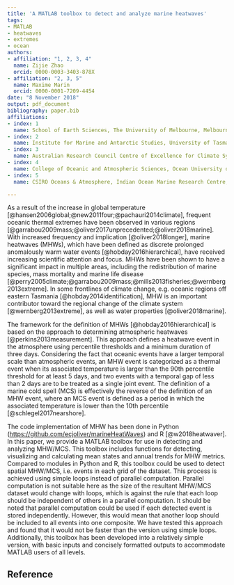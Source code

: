```yaml
---
title: 'A MATLAB toolbox to detect and analyze marine heatwaves'
tags:
- MATLAB
- heatwaves
- extremes
- ocean
authors:
- affiliation: "1, 2, 3, 4"
  name: Zijie Zhao
  orcid: 0000-0003-3403-878X
- affiliation: "2, 3, 5"
  name: Maxime Marin
  orcid: 0000-0001-7209-4454
date: "8 November 2018"
output: pdf_document
bibliography: paper.bib
affiliations:
- index: 1
  name: School of Earth Sciences, The University of Melbourne, Melbourne, Victoria, Australia
- index: 2
  name: Institute for Marine and Antarctic Studies, University of Tasmania, Hobart, Tasmania, Australia
- index: 3
  name: Australian Research Council Centre of Excellence for Climate System Science, Hobart, Tasmania, Australia
- index: 4
  name: College of Oceanic and Atmospheric Sciences, Ocean University of China, Qingdao, China
- index: 5
  name: CSIRO Oceans & Atmosphere, Indian Ocean Marine Research Centre, Crawley 6009, Western Australia, Australia

---
```


As a result of the increase in global temperature [@hansen2006global;@new2011four;@pachauri2014climate], frequent oceanic thermal extremes have been observed in various regions [@garrabou2009mass;@oliver2017unprecedented;@oliver2018marine]. With increased frequency and implication [@oliver2018longer], marine heatwaves (MHWs), which have been defined as discrete prolonged anomalously warm water events [@hobday2016hierarchical], have received increasing scientific attention and focus. MHWs have been shown to have a significant impact in multiple areas, including the redistribution of marine species, mass mortality and marine life disease [@perry2005climate;@garrabou2009mass;@mills2013fisheries;@wernberg2013extreme]. In some frontlines of climate change, e.g. oceanic regions off eastern Tasmania [@hobday2014identification], MHW is an important contributor toward the regional change of the climate system [@wernberg2013extreme], as well as water properties [@oliver2018marine]. 

The framework for the definition of MHWs [@hobday2016hierarchical] is based on the approach to determining atmospheric heatwaves [@perkins2013measurement]. This approach defines a heatwave event in the atmosphere using percentile thresholds and a minimum duration of three days. Considering the fact that oceanic events have a larger temporal scale than atmospheric events, an MHW event is categorized as a thermal event when its associated temperature is larger than the 90th percentile threshold for at least 5 days, and two events with a temporal gap of less than 2 days are to be treated as a single joint event. The definition of a marine cold spell (MCS) is effectively the reverse of the definition of an MHW event, where an MCS event is defined as a period in which the associated temperature is lower than the 10th percentile [@schlegel2017nearshore]. 

The code implementation of MHW has been done in Python (https://github.com/ecjoliver/marineHeatWaves) and R [@w2018heatwaver]. In this paper, we provide a MATLAB toolbox for use in detecting and analyzing MHW/MCS. This toolbox includes functions for detecting, visualizing and calculating mean states and annual trends for MHW metrics. Compared to modules in Python and R, this toolbox could be used to detect spatial MHW/MCS, i.e. events in each grid of the dataset. This process is achieved using simple loops instead of parallel computation. Parallel computation is not suitable here as the size of the resultant MHW/MCS dataset would change with loops, which is against the rule that each loop should be independent of others in a parallel computation. It should be noted that parallel computation could be used if each detected event is stored independently. However, this would mean that another loop should be included to all events into one composite. We have tested this approach and found that it would not be faster than the version using simple loops. Additionally, this toolbox has been developed into a relatively simple version, with basic inputs and concisely formatted outputs to accommodate MATLAB users of all levels.







Reference
-------------


